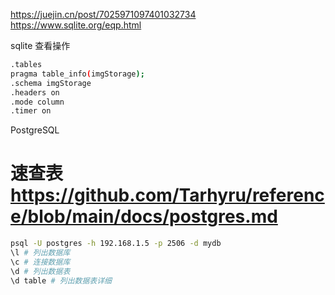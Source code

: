 https://juejin.cn/post/7025971097401032734
https://www.sqlite.org/eqp.html

sqlite 查看操作
```sh
.tables
pragma table_info(imgStorage);
.schema imgStorage 
.headers on
.mode column
.timer on
```

PostgreSQL
# 速查表 https://github.com/Tarhyru/reference/blob/main/docs/postgres.md
```sh
psql -U postgres -h 192.168.1.5 -p 2506 -d mydb
\l # 列出数据库
\c # 连接数据库
\d # 列出数据表
\d table # 列出数据表详细
```



